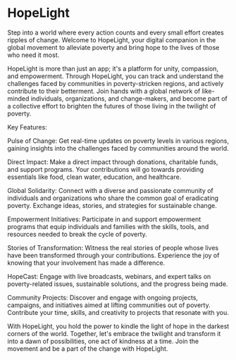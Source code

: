 # HopeLight

Step into a world where every action counts and every small effort creates ripples of change. Welcome to HopeLight, your digital companion in the global movement to alleviate poverty and bring hope to the lives of those who need it most.

HopeLight is more than just an app; it's a platform for unity, compassion, and empowerment. Through HopeLight, you can track and understand the challenges faced by communities in poverty-stricken regions, and actively contribute to their betterment. Join hands with a global network of like-minded individuals, organizations, and change-makers, and become part of a collective effort to brighten the futures of those living in the twilight of poverty.

Key Features:

Pulse of Change: Get real-time updates on poverty levels in various regions, gaining insights into the challenges faced by communities around the world.

Direct Impact: Make a direct impact through donations, charitable funds, and support programs. Your contributions will go towards providing essentials like food, clean water, education, and healthcare.

Global Solidarity: Connect with a diverse and passionate community of individuals and organizations who share the common goal of eradicating poverty. Exchange ideas, stories, and strategies for sustainable change.

Empowerment Initiatives: Participate in and support empowerment programs that equip individuals and families with the skills, tools, and resources needed to break the cycle of poverty.

Stories of Transformation: Witness the real stories of people whose lives have been transformed through your contributions. Experience the joy of knowing that your involvement has made a difference.

HopeCast: Engage with live broadcasts, webinars, and expert talks on poverty-related issues, sustainable solutions, and the progress being made.

Community Projects: Discover and engage with ongoing projects, campaigns, and initiatives aimed at lifting communities out of poverty. Contribute your time, skills, and creativity to projects that resonate with you.

With HopeLight, you hold the power to kindle the light of hope in the darkest corners of the world. Together, let's embrace the twilight and transform it into a dawn of possibilities, one act of kindness at a time. Join the movement and be a part of the change with HopeLight.




